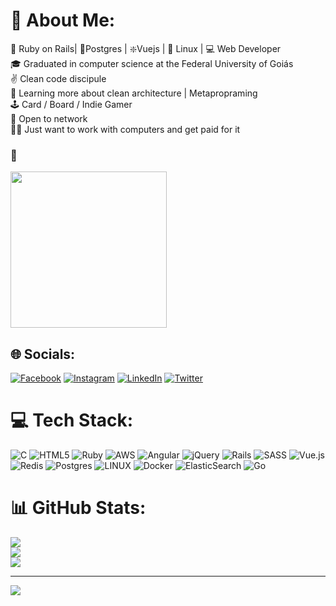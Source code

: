 # 💫 About Me:
💎 Ruby on Rails| 🐘Postgres | ❇️Vuejs | 🐧 Linux | 💻 Web Developer<br>🎓 Graduated in computer science at the Federal University of Goiás<br>✌ Clean code discipule <br>📖 Learning more about clean architecture | Metapropraming <br>🕹  Card / Board / Indie Gamer<br>👋 Open to network <br>👨‍💻 Just want to work with computers and get paid for it

### 🤡
<img src="https://pbs.twimg.com/media/EcXHsGiX0AMSMLG.jpg" width="250px"/>

## 🌐 Socials:
[![Facebook](https://img.shields.io/badge/Facebook-%231877F2.svg?logo=Facebook&logoColor=white)](https://facebook.com/https://www.linkedin.com/in/pedro-aniceto-97916a152/) [![Instagram](https://img.shields.io/badge/Instagram-%23E4405F.svg?logo=Instagram&logoColor=white)](https://instagram.com/pedroo__pereira) [![LinkedIn](https://img.shields.io/badge/LinkedIn-%230077B5.svg?logo=linkedin&logoColor=white)](https://linkedin.com/in/https://www.linkedin.com/in/pedro-aniceto-97916a152/) [![Twitter](https://img.shields.io/badge/Twitter-%231DA1F2.svg?logo=Twitter&logoColor=white)](https://twitter.com/https://twitter.com/pedrongou/) 

# 💻 Tech Stack:
![C](https://img.shields.io/badge/c-%2300599C.svg?style=flat-square&logo=c&logoColor=white) ![HTML5](https://img.shields.io/badge/html5-%23E34F26.svg?style=flat-square&logo=html5&logoColor=white) ![Ruby](https://img.shields.io/badge/ruby-%23CC342D.svg?style=flat-square&logo=ruby&logoColor=white) ![AWS](https://img.shields.io/badge/AWS-%23FF9900.svg?style=flat-square&logo=amazon-aws&logoColor=white) ![Angular](https://img.shields.io/badge/angular-%23DD0031.svg?style=flat-square&logo=angular&logoColor=white) ![jQuery](https://img.shields.io/badge/jquery-%230769AD.svg?style=flat-square&logo=jquery&logoColor=white) ![Rails](https://img.shields.io/badge/rails-%23CC0000.svg?style=flat-square&logo=ruby-on-rails&logoColor=white) ![SASS](https://img.shields.io/badge/SASS-hotpink.svg?style=flat-square&logo=SASS&logoColor=white) ![Vue.js](https://img.shields.io/badge/vuejs-%2335495e.svg?style=flat-square&logo=vuedotjs&logoColor=%234FC08D) ![Redis](https://img.shields.io/badge/redis-%23DD0031.svg?style=flat-square&logo=redis&logoColor=white) ![Postgres](https://img.shields.io/badge/postgres-%23316192.svg?style=flat-square&logo=postgresql&logoColor=white) ![LINUX](https://img.shields.io/badge/Linux-FCC624?style=flat-square&logo=linux&logoColor=black) ![Docker](https://img.shields.io/badge/docker-%230db7ed.svg?style=flat-square&logo=docker&logoColor=white) ![ElasticSearch](https://img.shields.io/badge/-ElasticSearch-005571?style=flat-square&logo=elasticsearch) ![Go](https://img.shields.io/badge/go-%2300ADD8.svg?style=flat-square&logo=go&logoColor=white)
# 📊 GitHub Stats:
![](https://github-readme-stats.vercel.app/api?username=pedroanicetoo&theme=dracula&hide_border=false&include_all_commits=false&count_private=false)<br/>
![](https://github-readme-streak-stats.herokuapp.com/?user=pedroanicetoo&theme=dracula&hide_border=false)<br/>
![](https://github-readme-stats.vercel.app/api/top-langs/?username=pedroanicetoo&theme=dracula&hide_border=false&include_all_commits=false&count_private=false&layout=compact)

---
[![](https://visitcount.itsvg.in/api?id=pedroanicetoo&icon=0&color=2)](https://visitcount.itsvg.in)

<!-- Proudly created with GPRM ( https://gprm.itsvg.in ) -->
